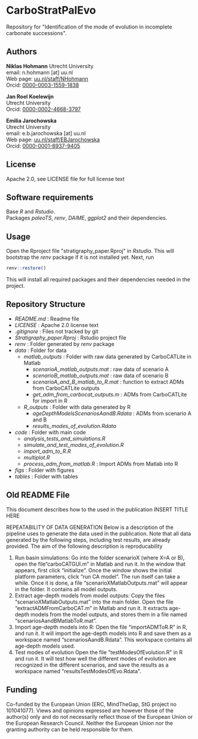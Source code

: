 # CarboStratPalEvo

Repository for "Identification of the mode of evolution in incomplete carbonate successions".

## Authors

__Niklas Hohmann__
Utrecht University  
email: n.hohmann [at] uu.nl  
Web page: [uu.nl/staff/NHohmann](uu.nl/staff/NHohmann)  
Orcid: [0000-0003-1559-1838](https://orcid.org/0000-0003-1559-1838)

__Jan Roel Koelewijn__  
Utrecht University  
Orcid: [0000-0002-4668-3797](https://orcid.org/0000-0002-4668-3797)

__Emilia Jarochowska__  
Utrecht University  
email: e.b.jarochowska [at] uu.nl  
Web page: [uu.nl/staff/EBJarochowska](https://www.uu.nl/staff/EBJarochowska)  
Orcid: [0000-0001-8937-9405](https://orcid.org/0000-0001-8937-9405)

## License

Apache 2.0, see LICENSE file for full license text

## Software requirements

Base _R_ and _Rstudio_.  
Packages _paleoTS_, _renv_, _DAIME_, _ggplot2_ and their dependencies.

## Usage

Open the Rproject file "stratigraphy_paper.Rproj" in _Rstudio_. This will bootstrap the _renv_ package if it is not installed yet. Next, run

``` R
renv::restore()
```

This will install all required packages and their dependencies needed in the project.

## Repository Structure

* _README.md_ : Readme file
* _LICENSE_ : Apache 2.0 license text
* _.gitignore_ : Files not tracked by git
* _Stratigraphy_paper.Rproj_ : Rstudio project file
* _renv_ : Folder generated by _renv_ package
* _data_ : Folder for data
  * _matlab_outputs_ : Folder with raw data generated by CarboCATLite in Matlab
    * _scenarioA_matlab_outputs.mat_ : raw data of scenario A
    * _scenarioB_matlab_outputs.mat_ : raw data of scenario B
    * _scenarioA_and_B_matlab_to_R.mat_ : function to extract ADMs from CarboCATLite outputs
    * _get_adm_from_carbocat_outputs.m_ : ADMs from CarboCATLite for import in R
  * _R_outputs_ : Folder with data generated by R
    * _ageDepthModelsScenariosAandB.Rdata_ : ADMs from scenario A and B
    * _results_modes_of_evolution.Rdata_
* _code_ : Folder with main code
  * _analysis_tests_and_simulations.R_
  * _simulate_and_test_modes_of_evolution.R_
  * _import_adm_to_R.R_
  * _multiplot.R_
  * _process_adm_from_matlab.R_ : Import ADMs from Matlab into R
* _figs_ : Folder with figures
* _tables_ : Folder with tables

## Old README File

This document describes how to the used in the publication INSERT TITLE HERE

REPEATABILITY OF DATA GENERATION
Below is a description of the pipeline uses to generate the data used in the publication.
Note that  all data generated by the following steps, including test results, are already provided.
The aim of the following description is reproducability

1. Run basin simulations:
Go into the folder scenarioX (where X=A or B), open the file“carboCATGUI.m” in Matlab and run it. In the window that appears, first click “initialize”.
Once the window shows the initial platform parameters, click “run CA model”. The run itself can take a while. Once it is done, a file “scenarioXMatlabOutputs.mat” will appear in
the folder. It contains all model outputs.
2. Extract age-depth models from model outputs:
Copy the files “scenarioXMatlabOutputs.mat” into the main folder. Open the file
“extractADMFromCarboCAT.m” in Matlab and run it. It extracts age-depth models from the
model outputs, and stores them in a file named “scenariosAandBMatlabToR.mat”.
3. Import age-depth models into R:
Open the file “importADMToR.R” in R, and run it.
It will import the age-depth models into R and save them as a workspace named “scenariosAandB.Rdata”.
This workspace contains all age-depth models used.
4. Test modes of evolution
Open the file "testModesOfEvolution.R" in R and run it.
It will test how well the different modes of evolution are recognized in the different scenarios, and save the results as a workspace named "resultsTestModesOfEvo.Rdata".

## Funding

Co-funded by the European Union (ERC, MindTheGap, StG project no 101041077). Views and opinions expressed are however those of the author(s) only and do not necessarily reflect those of the European Union or the European Research Council. Neither the European Union nor the granting authority can be held responsible for them.
